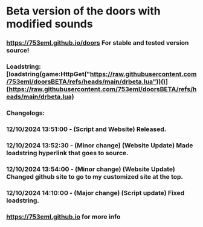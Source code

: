 # Beta version of the doors with modified sounds

### https://753eml.github.io/doors For stable and tested version source!

### Loadstring: [loadstring(game:HttpGet("https://raw.githubusercontent.com/753eml/doorsBETA/refs/heads/main/drbeta.lua"))()](https://raw.githubusercontent.com/753eml/doorsBETA/refs/heads/main/drbeta.lua)

### Changelogs:

### 12/10/2024 13:51:00 - (Script and Website) Released.

### 12/10/2024 13:52:30 - (Minor change) (Website Update) Made loadstring hyperlink that goes to source.

### 12/10/2024 13:54:00 - (Minor change) (Website Update) Changed github site to go to my customized site at the top.

### 12/10/2024 14:10:00 - (Major change) (Script update) Fixed loadstring.

### https://753eml.github.io for more info
